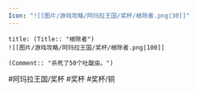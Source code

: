 ```yaml
---
Icon: "![[图片/游戏攻略/阿玛拉王国/奖杯/根除者.png|30]]"
---
```

```ad-common-bronze-trophy
title: (Title:: "根除者")
![[图片/游戏攻略/阿玛拉王国/奖杯/根除者.png|100]]

(Comment:: "杀死了50个吐酸虫。")
```

#阿玛拉王国/奖杯 #奖杯 #奖杯/铜
